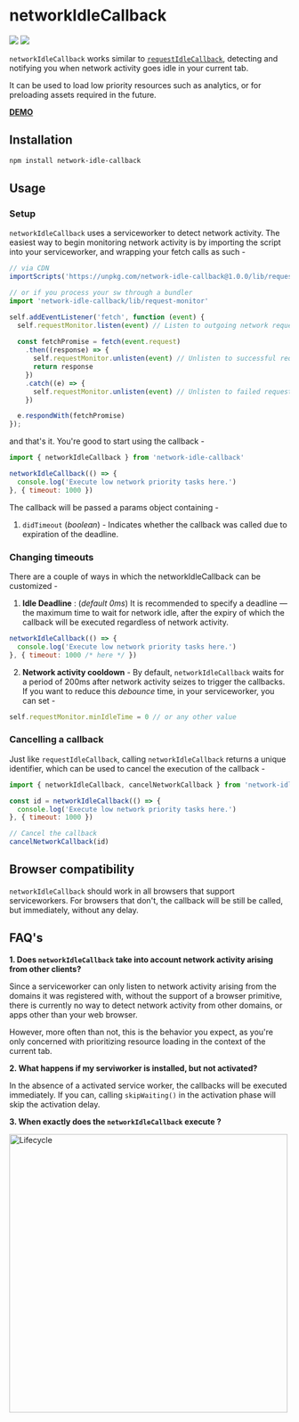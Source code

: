 # networkIdleCallback
<img src="https://img.shields.io/npm/v/network-idle-callback.svg" /> <img src="https://img.shields.io/npm/l/network-idle-callback.svg" />


`networkIdleCallback` works similar to [`requestIdleCallback`](https://developers.google.com/web/updates/2015/08/using-requestidlecallback), detecting and notifying you when network activity goes idle in your current tab.

It can be used to load low priority resources such as analytics, or for preloading assets required in the future.

<b><a href="https://pastelsky.github.io/network-idle-callback">DEMO</a></b>

## Installation
```bash
npm install network-idle-callback
```

## Usage
### Setup
`networkIdleCallback` uses a serviceworker to detect network activity. The easiest way to begin monitoring network activity is by importing the script into your serviceworker, and wrapping your fetch calls as such -

```js
// via CDN
importScripts('https://unpkg.com/network-idle-callback@1.0.0/lib/request-monitor.js')

// or if you process your sw through a bundler
import 'network-idle-callback/lib/request-monitor'

self.addEventListener('fetch', function (event) {
  self.requestMonitor.listen(event) // Listen to outgoing network requests
 
  const fetchPromise = fetch(event.request)
    .then((response) => {
      self.requestMonitor.unlisten(event) // Unlisten to successful requests
      return response
    })
    .catch((e) => {
      self.requestMonitor.unlisten(event) // Unlisten to failed requests
    })

  e.respondWith(fetchPromise)
});
```
and that's it. You're good to start using the callback - 

```js
import { networkIdleCallback } from 'network-idle-callback'

networkIdleCallback(() => {
  console.log('Execute low network priority tasks here.')
}, { timeout: 1000 })
```
The callback will be passed a params object containing - 

1. `didTimeout` (_boolean_) - Indicates whether the callback was called due to expiration of the deadline.

### Changing timeouts
There are a couple of ways in which the networkIdleCallback can be customized - 

1. **Idle Deadline** : (_default 0ms_) It is recommended to specify a deadline — the maximum time to wait for network idle, after the expiry of which the callback will be executed regardless of network activity.
``` js
networkIdleCallback(() => {
  console.log('Execute low network priority tasks here.')
}, { timeout: 1000 /* here */ })
```

2. **Network activity cooldown** - By default, `networkIdleCallback` waits for a period of 200ms after network activity seizes to trigger the callbacks. If you want to reduce this _debounce_ time, in your serviceworker, you can set - 

```js
self.requestMonitor.minIdleTime = 0 // or any other value
```

### Cancelling a callback
Just like `requestIdleCallback`, calling `networkIdleCallback` returns a unique identifier, which can be used to cancel the execution of the callback - 

```js
import { networkIdleCallback, cancelNetworkCallback } from 'network-idle-callback'

const id = networkIdleCallback(() => {
  console.log('Execute low network priority tasks here.')
}, { timeout: 1000 })

// Cancel the callback
cancelNetworkCallback(id)
```

## Browser compatibility
`networkIdleCallback` should work in all browsers that support serviceworkers. For browsers that don't, the callback will be still be called, but immediately, without any delay.

## FAQ's

**1. Does `networkIdleCallback` take into account network activity arising from other clients?**

Since a serviceworker can only listen to network activity arising from the domains it was registered with, without the support of a browser primitive, there is currently no way to detect network activity from other domains, or apps other than your web browser. 

However, more often than not, this is the behavior you expect, as you're only concerned with prioritizing resource loading in the context of the current tab.

**2. What happens if my serviworker is installed, but not activated?**

In the absence of a activated service worker, the callbacks will be executed immediately. If you can, calling `skipWaiting()` in the activation phase will skip the activation delay.

**3. When exactly does the `networkIdleCallback` execute ?**

<img src="https://github.com/pastelsky/network-idle-callback/blob/master/diagram.svg" alt="Lifecycle" width="500" />

